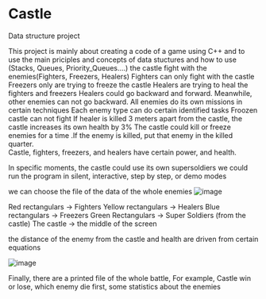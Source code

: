 # Castle
Data structure project

This project is mainly about creating a code of a game using C++
and to use the main priciples and concepts of data stuctures 
and how to use (Stacks, Queues, Priority_Queues....)
the castle fight with the enemies(Fighters, Freezers, Healers)
Fighters can only fight with the castle
Freezers only are trying to freeze the castle
Healers are trying to heal the fighters and freezers
Healers could go backward and forward. Meanwhile, other enemies can not go backward.
All enemies do its own missions in certain techniques
Each enemy type can do certain identified tasks
Froozen castle can not fight
If healer is killed 3 meters apart from the castle, the castle increases its own health by 3%
The castle could kill or freeze enemies for a time .If the enemy is killed, put that enemy in the killed quarter.  
Castle, fighters, freezers, and healers have certain power, and health.

In specific moments, the castle could use its own supersoldiers
we could run the program in silent, interactive, step by step, or demo modes


we can choose the file of the data of the whole enemies
![image](https://user-images.githubusercontent.com/68303138/132764283-9beb77a7-1332-4972-9f13-da509dbec73e.png)



Red rectangulars -> Fighters
Yellow rectangulars -> Healers
Blue rectangulars -> Freezers
Green Rectangulars -> Super Soldiers (from the castle)
The castle -> the middle of the screen

the distance of the enemy from the castle and health are driven from certain equations

![image](https://user-images.githubusercontent.com/68303138/132764394-b3327c15-9949-44fd-bce6-bec25d60c172.png)



Finally, there are a printed file of the whole battle, For example, Castle win or lose, which enemy die first,
some statistics about the enemies
